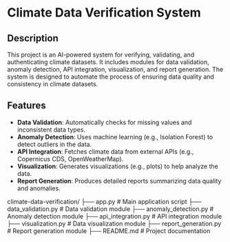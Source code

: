 # Climate Data Verification System

## Description
This project is an AI-powered system for verifying, validating, and authenticating climate datasets. It includes modules for data validation, anomaly detection, API integration, visualization, and report generation. The system is designed to automate the process of ensuring data quality and consistency in climate datasets.

## Features
- **Data Validation**: Automatically checks for missing values and inconsistent data types.
- **Anomaly Detection**: Uses machine learning (e.g., Isolation Forest) to detect outliers in the data.
- **API Integration**: Fetches climate data from external APIs (e.g., Copernicus CDS, OpenWeatherMap).
- **Visualization**: Generates visualizations (e.g., plots) to help analyze the data.
- **Report Generation**: Produces detailed reports summarizing data quality and anomalies.

climate-data-verification/
├── app.py                  # Main application script
├── data_validation.py      # Data validation module
├── anomaly_detection.py    # Anomaly detection module
├── api_integration.py      # API integration module
├── visualization.py        # Data visualization module
├── report_generation.py    # Report generation module
├── README.md               # Project documentation
